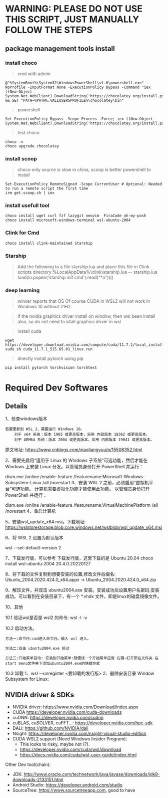 
# WARNING: PLEASE DO NOT USE THIS SCRIPT, JUST MANUALLY FOLLOW THE STEPS

## package management tools install

### install choco

> cmd with admin

```
@"%SystemRoot%\System32\WindowsPowerShell\v1.0\powershell.exe" -NoProfile -InputFormat None -ExecutionPolicy Bypass -Command "iex ((New-Object System.Net.WebClient).DownloadString('https://chocolatey.org/install.ps1'))" && SET "PATH=%PATH%;%ALLUSERSPROFILE%\chocolatey\bin"

```

> powershell

```
Set-ExecutionPolicy Bypass -Scope Process -Force; iex ((New-Object System.Net.WebClient).DownloadString('https://chocolatey.org/install.ps1'))

```

> test choco

```
choco -v
choco upgrade chocolatey

```

### install scoop
>
> choco only source is slow in china, scoop is better
> powershell to install

```
Set-ExecutionPolicy RemoteSigned -Scope CurrentUser # Optional: Needed to run a remote script the first time
irm get.scoop.sh | iex

```

### install usefull tool

```
choco install wget curl fzf lazygit neovim  FiraCode oh-my-posh 
choco install microsoft-windows-terminal wsl-ubuntu-2004

```

### Clink for Cmd

` choco install clink-maintained Starship `

### Starship
>
> Add the following to a file starship.lua and place this file in Clink scripts directory:%LocalAppData%\clink\starship.lua
> -- starship.lua
> load(io.popen('starship init cmd'):read("*a"))()

### deep learning
>
> winver reports that OS Of course CUDA in WSL2 will not work in Windows 10 without 21H2.

> if the nvidia graphics driver install on window, then wsl been install also, so do not
> need to istall graphics driver in wsl

> install cuda

```
wget https://developer.download.nvidia.com/compute/cuda/11.7.1/local_installers/cuda_11.7.1_515.65.01_linux.run
sudo sh cuda_11.7.1_515.65.01_linux.run

```

> directly install pytorch using pip

```
pip install pytorch torchvision torchtext
```

# Required Dev Softwares

## Details

1、检查windows版本

    若要更新到 WSL 2，需要运行 Windows 10。
        对于 x64 系统：版本 1903 或更高版本，采用 内部版本 18362 或更高版本。
        对于 ARM64 系统：版本 2004 或更高版本，采用 内部版本 19041 或更高版本。

原文地址: <https://www.cnblogs.com/xiaoliangyuu/p/15506352.html>

2、需要先启用“适用于 Linux 的 Windows 子系统”可选功能，然后才能在 Windows 上安装 Linux 分发。以管理员身份打开 PowerShell 并运行：

dism.exe /online /enable-feature /featurename:Microsoft-Windows-Subsystem-Linux /all /norestart
3、安装 WSL 2 之前，必须启用“虚拟机平台”可选功能。 计算机需要虚拟化功能才能使用此功能。 以管理员身份打开 PowerShell 并运行：

dism.exe /online /enable-feature /featurename:VirtualMachinePlatform /all /norestart
4、重启计算机

5、安装wsl_update_x64.msi。下载地址: <https://wslstorestorage.blob.core.windows.net/wslblob/wsl_update_x64.msi>

6、将 WSL 2 设置为默认版本

wsl --set-default-version 2

7、下载发行版，可以参考 下载发行版，这里下载的是 Ubuntu 20.04
choco install  wsl-ubuntu-2004 20.4.0.20220127

8、将下载的文件复制到想要安装的位置,修改文件后缀名: Ubuntu_2004.2020.424.0_x64.appx -> Ubuntu_2004.2020.424.0_x64.zip

9、解压文件，并双击 ubuntu2004.exe 安装。安装成功后设置用户名密码,安装成功。可以看到在安装目录下，有一个 *.vhdx 文件，即是linux的磁盘镜像文件。

10、其他

10.1 验证wsl是否是 wsl2 的命令: wsl -l -v

10.2 启动方法。

    方法一:命令行:cmd进入命令行。输入 wsl 进入。  

    方法二:双击 ubuntu2004.exe 启动  

    方法三:开始菜单启动: 安装到开始菜单:随便找一个开始菜单应用 右键-打开所在文件夹 在start menu文件夹下添加ubuntu2004.exe的快捷方式

10.3 卸载 1、wsl --unregister <要卸载的发行版>   2、删除安装目录
Window Subsystem for Linux:

## NVIDIA driver & SDKs

- NVIDIA driver: <https://www.nvidia.com/Download/index.aspx>
- CUDA <https://developer.nvidia.com/cuda-downloads>
- cuDNN: <https://developer.nvidia.com/cudnn>
- cuBLAS, cuSOLVER, cuFFT...: <https://developer.nvidia.com/hpc-sdk>
- DALI: <https://github.com/NVIDIA/dali>
- Nsight: <https://developer.nvidia.com/nsight-visual-studio-edition>
- CUDA WSL2 support (Need Windows Insider Program):
  - This looks to risky, maybe not (?).
  - <https://developer.nvidia.com/cuda/wsl/download>
  - <https://docs.nvidia.com/cuda/wsl-user-guide/index.html>

Other Dev tool(chain):

- JDK: <http://www.oracle.com/technetwork/java/javase/downloads/jdk8-downloads-2133151.html>
- Android Studio: <https://developer.android.com/studio>
- SourceTree: <https://www.sourcetreeapp.com>, good to have
